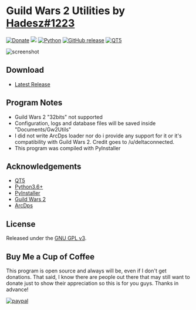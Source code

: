 # Guild Wars 2 Utilities by [Hadesz#1223](mailto:hadesz456@gmail.com)

[![Donate](https://img.shields.io/badge/Donate-PayPal-green.svg?style=plastic)](https://www.paypal.com/cgi-bin/webscr?cmd=_s-xclick&hosted_button_id=CTYZ8TK5MJV76)
[<img src="https://img.shields.io/github/license/Hadesz1/Gw2Utils.svg?style=plastic">](https://github.com/Hadesz1/Gw2Utils/blob/master/LICENSE)
[![Python](https://img.shields.io/badge/python-3.6+-blue.svg?style=plastic)](https://www.python.org/downloads/)
[![GitHub release](https://img.shields.io/github/release/Hadesz1/Gw2Utils.svg?style=plastic)](https://github.com/Hadesz1/Gw2Utils/releases/latest)
[![QT5](https://img.shields.io/badge/QT-5-brightgreen.svg?style=plastic)](https://www.qt.io/)

![screenshot](https://user-images.githubusercontent.com/34492089/47893497-fafb2580-de3b-11e8-90b8-3a985c710c13.png)

## Download
+ [Latest Release](https://github.com/Hadesz1/Gw2Utils/releases/latest)

## Program Notes
+ Guild Wars 2 "32bits" not supported
+ Configuration, logs and database files will be saved inside "Documents/Gw2Utils"
+ I did not write ArcDps loader nor do i provide any support for it or it's compatibility with Guild Wars 2. Credit goes to /u/deltaconnected.
+ This program was compiled with PyInstaller

## Acknowledgements
+ [QT5](https://www.qt.io)
+ [Python3.6+](https://www.python.org/downloads/)
+ [PyInstaller](https://pyinstaller.readthedocs.io/en/stable/installation.html)
+ [Guild Wars 2](https://www.guildwars2.com/en/)
+ [ArcDps](http://www.deltaconnected.com/arcdps/)

## License
Released under the [GNU GPL v3](LICENSE).

## Buy Me a Cup of Coffee
This program is open source and always will be, even if I don't get donations. That said, I know there are people out there that may still want to donate just to show their appreciation so this is for you guys. Thanks in advance!

[![paypal](https://www.paypalobjects.com/en_US/i/btn/btn_donate_SM.gif)](https://www.paypal.com/cgi-bin/webscr?cmd=_s-xclick&hosted_button_id=CTYZ8TK5MJV76)
